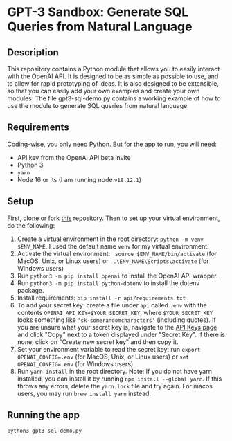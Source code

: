 # GPT-3 Sandbox: Generate SQL Queries from Natural Language
## Description

This repository contains a Python module that allows you to easily interact with the OpenAI API. It is designed to be as simple as possible to use, and to allow for rapid prototyping of ideas. It is also designed to be extensible, so that you can easily add your own examples and create your own modules.
The file gpt3-sql-demo.py contains a working example of how to use the module to generate SQL queries from natural language.
## Requirements

Coding-wise, you only need Python. But for the app to run, you will need:

* API key from the OpenAI API beta invite
* Python 3
* `yarn`
* Node 16 or lts (I am running node `v18.12.1`)

## Setup

First, clone or fork [this](https://github.com/shreyashankar/gpt3-sandbox) repository. Then to set up your virtual environment, do the following:

1. Create a virtual environment in the root directory: `python -m venv $ENV_NAME`. I used the default name `venv` for my virtual environment.
2. Activate the virtual environment: ` source $ENV_NAME/bin/activate` (for MacOS, Unix, or Linux users) or ` .\ENV_NAME\Scripts\activate` (for Windows users)
3. Run `python3 -m pip install openai` to install the OpenAI API wrapper. 
4. Run `python3 -m pip install python-dotenv` to install the dotenv package.
5. Install requirements: `pip install -r api/requirements.txt`
6. To add your secret key: create a file under `api` called `.env` with the contents `OPENAI_API_KEY=$YOUR_SECRET_KEY`, where `$YOUR_SECRET_KEY` looks something like `'sk-somerandomcharacters'` (including quotes). If you are unsure what your secret key is, navigate to the [API Keys page](https://beta.openai.com/account/api-keys) and click "Copy" next to a token displayed under "Secret Key". If there is none, click on "Create new secret key" and then copy it.
7. Set your environment variable to read the secret key: run `export OPENAI_CONFIG=.env` (for MacOS, Unix, or Linux users) or `set OPENAI_CONFIG=.env` (for Windows users)
8. Run `yarn install` in the root directory. Note: If you do not have yarn installed, you can install it by running `npm install --global yarn`. If this throws any errors, delete the `yarn.lock` file and try again. For macos users, you may run `brew install yarn` instead.

## Running the app
`python3 gpt3-sql-demo.py`